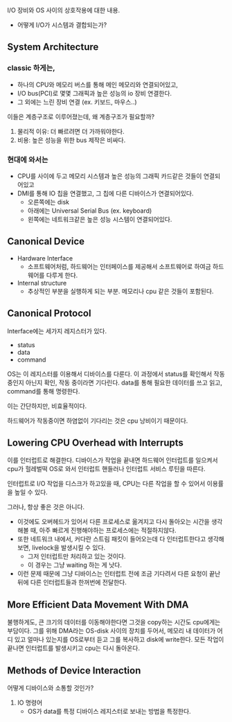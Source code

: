 I/O 장비와 OS 사이의 상호작용에 대한 내용.
- 어떻게 I/O가 시스템과 결합되는가? 

## System Architecture
### classic 하게는, 
- 하나의 CPU와 메모리 버스를 통해 메인 메모리와 연결되어있고,
- I/O bus(PCI)로 몇몇 그래픽과 높은 성능의 io 장비 연결한다.
- 그 외에는 느린 장비 연결 (ex. 키보드, 마우스..)

이들은 계층구조로 이루어졌는데, 왜 계층구조가 필요할까? 
1. 물리적 이유: 더 빠르려면 더 가까워야한다.
2. 비용: 높은 성능을 위한 bus 제작은 비싸다. 

### 현대에 와서는 
- CPU를 사이에 두고 메모리 시스템과 높은 성능의 그래픽 카드같은 것들이 연결되어있고
- DMI를 통해 IO 칩을 연결했고, 그 칩에 다른 디바이스가 연결되어있다. 
  - 오른쪽에는 disk
  - 아래에는 Universal Serial Bus (ex. keyboard)
  - 왼쪽에는 네트워크같은 높은 성능 시스템이 연결되어있다.

## Canonical Device
- Hardware Interface
  - 소프트웨어처럼, 하드웨어는 인터페이스를 제공해서 소프트웨어로 하여금 하드웨어를 다루게 한다. 
- Internal structure
  - 추상적인 부분을 실행하게 되는 부분. 메모리나 cpu 같은 것들이 포함된다. 

## Canonical Protocol
Interface에는 세가지 레지스터가 있다. 
- status
- data
- command

OS는 이 레지스터를 이용해서 디바이스를 다룬다. 
이 과정에서 status를 확인해서 작동 중인지 아닌지 확인, 작동 중이라면 기다린다. data를 통해 필요한 데이터를 쓰고 읽고, command를 통해 명령한다. 

이는 간단하지만, 비효율적이다. 

하드웨어가 작동중이면 하염없이 기다리는 것은 cpu 낭비이기 때문이다. 

## Lowering CPU Overhead with Interrupts
이를 인터럽트로 해결한다. 
디바이스가 작업을 끝내면 하드웨어 인터럽트를 일으켜서 cpu가 헐레벌떡 OS로 와서 인터럽트 핸들러나 인터럽트 서비스 루틴을 따른다. 

인터럽트로 I/O 작업을 디스크가 하고있을 때, CPU는 다른 작업을 할 수 있어서 이용률을 높일 수 있다.

그러나, 항상 좋은 것은 아니다. 
- 이것에도 오버헤드가 있어서 다른 프로세스로 옮겨지고 다시 돌아오는 시간을 생각해볼 때, 아주 빠르게 진행해야하는 프로세스에는 적절하지않다.
- 또한 네트워크 내에서, 커다란 스트림 패킷이 들어오는데 다 인터럽트한다고 생각해보면, livelock을 발생시킬 수 있다.
  - 그저 인터럽트만 처리하고 있는 것이다.
  - 이 경우는 그냥 waiting 하는 게 낫다. 
- 이런 문제 때문에 그냥 디바이스는 인터럽트 전에 조금 기다려서 다른 요청이 끝난 뒤에 다른 인터럽트들과 한꺼번에 전달한다. 

## More Efficient Data Movement With DMA
불행하게도, 큰 크기의 데이터를 이동해야한다면 그것을 copy하는 시간도 cpu에게는 부담이다.
그를 위해 DMA라는 OS-disk 사이의 장치를 두어서, 메모리 내 데이터가 어디 있고 얼마나 있는지를 OS로부터 듣고 그를 복사하고 disk에 write한다. 
모든 작업이 끝나면 인터럽트를 발생시키고 cpu는 다시 돌아온다.

## Methods of Device Interaction
어떻게 디바이스와 소통할 것인가? 
1. IO 명령어
   - OS가 data를 특정 디바이스 레지스터로 보내는 방법을 특정한다.

